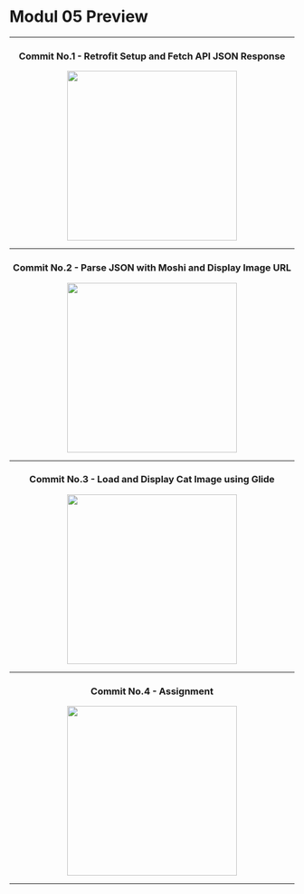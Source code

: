 # Modul 05 Preview

---

<h3 align="center">Commit No.1 - Retrofit Setup and Fetch API JSON Response</h3>

<p align="center">
  <img src="https://github.com/user-attachments/assets/a05fa0d5-aa49-4e0d-8cd7-5a98ba0bb2a9" width="300"/>
</p>

---

<h3 align="center">Commit No.2 - Parse JSON with Moshi and Display Image URL</h3>

<p align="center">
  <img src="https://github.com/user-attachments/assets/d1622b81-fb61-44d2-88fa-d153cf50965a" width="300"/>
</p>

---

<h3 align="center">Commit No.3 - Load and Display Cat Image using Glide</h3>

<p align="center">
  <img src="https://github.com/user-attachments/assets/c9243b65-5d4d-4205-bcfa-bbae7e04d3ee" width="300"/>
</p>

---

<h3 align="center">Commit No.4 - Assignment</h3>

<p align="center">
  <img src="https://github.com/user-attachments/assets/0d4e90a1-5afd-4d88-bcb5-a1807af3d4f5" width="300"/>
</p>

---
